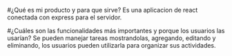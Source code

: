 #¿Qué es mi producto y para que sirve?
Es una aplicacion de react conectada con express para el servidor.

#¿Cuáles son las funcionalidades más importantes y porque los usuarios las usarían?
Se pueden manejar tareas mostrandolas, agregando, editando y eliminando, los usuarios
pueden utilizarla para organizar sus actividades.